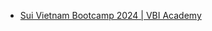 - [Sui Vietnam Bootcamp 2024 | VBI Academy](https://vbi.openedu.net/courses/sui-vietnam-hackcamp-87596?utm_source=facebook)